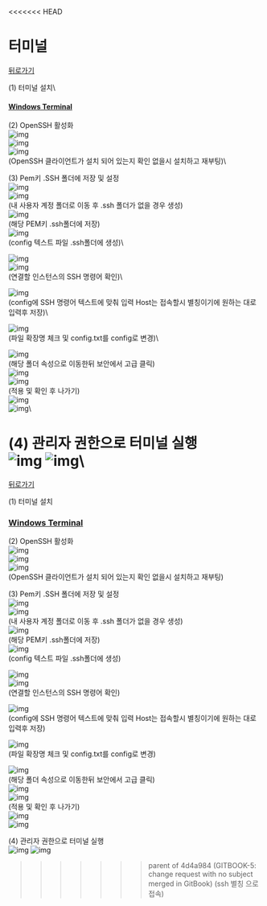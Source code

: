 <<<<<<< HEAD
# 터미널

[뒤로가기](../../)

(1) 터미널 설치\


#### [Windows Terminal](https://apps.microsoft.com/store/detail/windows-terminal/9N0DX20HK701?hl=ko-kr\&gl=kr\&activetab=pivot%3Aoverviewtab)

(2) OpenSSH 활성화\
![img](../Img/터미널2.png)\
![img](../Img/터미널3.png)\
![img](../Img/터미널4.png)\
(OpenSSH 클라이언트가 설치 되어 있는지 확인 없을시 설치하고 재부팅)\


(3) Pem키 .SSH 폴더에 저장 및 설정\
![img](../Img/ter3.png)\
![img](../Img/ter4.png)\
(내 사용자 계정 폴더로 이동 후 .ssh 폴더가 없을 경우 생성)\
![img](../Img/ter5.png)\
(해당 PEM키 .ssh폴더에 저장)\
![img](../Img/ter6.png)\
(config 텍스트 파일 .ssh폴더에 생성)\


![img](../Img/ter1.png)\
![img](../Img/ter2.png)\
(연결할 인스턴스의 SSH 명령어 확인)\


![img](../Img/ter8.png)\
(config에 SSH 명령어 텍스트에 맞춰 입력 Host는 접속할시 별칭이기에 원하는 대로 입력후 저장)\


![img](../Img/ter7.png)\
(파일 확장명 체크 및 config.txt를 config로 변경)\


![img](../Img/ter9.png)\
(해당 폴더 속성으로 이동한뒤 보안에서 고급 클릭)\
![img](../Img/ter10.png)\
![img](../Img/ter11.png)\
(적용 및 확인 후 나가기)\
![img](../Img/ter12.png)\
![img](../Img/ter13.png)\


(4) 관리자 권한으로 터미널 실행\
![img](../Img/터미널1.png) ![img](../Img/ter14.png)\
=======
[뒤로가기](../../README.md)

(1) 터미널 설치<br>

### [Windows Terminal](https://apps.microsoft.com/store/detail/windows-terminal/9N0DX20HK701?hl=ko-kr&gl=kr&activetab=pivot%3Aoverviewtab)

(2) OpenSSH 활성화<br>
![img](../Img/%ED%84%B0%EB%AF%B8%EB%84%902.png)<br>
![img](../Img/%ED%84%B0%EB%AF%B8%EB%84%903.png)<br>
![img](../Img/%ED%84%B0%EB%AF%B8%EB%84%904.png)<br>
(OpenSSH 클라이언트가 설치 되어 있는지 확인 없을시 설치하고 재부팅)<br>

(3) Pem키 .SSH 폴더에 저장 및 설정<br>
![img](../Img/ter3.png)<br>
![img](../Img/ter4.png)<br>
(내 사용자 계정 폴더로 이동 후 .ssh 폴더가 없을 경우 생성)<br>
![img](../Img/ter5.png)<br>
(해당 PEM키 .ssh폴더에 저장)<br>
![img](../Img/ter6.png)<br>
(config 텍스트 파일 .ssh폴더에 생성)<br>

![img](../Img/ter1.png)<br>
![img](../Img/ter2.png)<br>
(연결할 인스턴스의 SSH 명령어 확인)<br>

![img](../Img/ter8.png)<br>
(config에 SSH 명령어 텍스트에 맞춰 입력
Host는 접속할시 별칭이기에 원하는 대로 입력후 저장)<br>

![img](../Img/ter7.png)<br>
(파일 확장명 체크 및 config.txt를 config로 변경)<br>

![img](../Img/ter9.png)<br>
(해당 폴더 속성으로 이동한뒤 보안에서 고급 클릭)<br>
![img](../Img/ter10.png)<br>
![img](../Img/ter11.png)<br>
(적용 및 확인 후 나가기)<br>
![img](../Img/ter12.png)<br>
![img](../Img/ter13.png)<br>

(4) 관리자 권한으로 터미널 실행<br>
![img](../Img/%ED%84%B0%EB%AF%B8%EB%84%901.png)
![img](../Img/ter14.png)<br>
>>>>>>> parent of 4d4a984 (GITBOOK-5: change request with no subject merged in GitBook)
(ssh 별칭 으로 접속)
